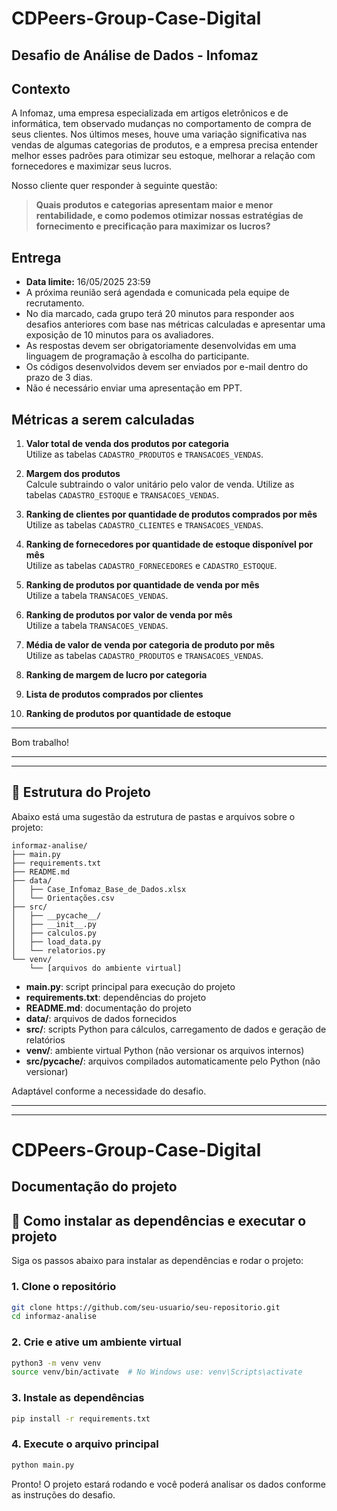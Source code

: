 # CDPeers-Group-Case-Digital

## Desafio de Análise de Dados - Infomaz

## Contexto

A Infomaz, uma empresa especializada em artigos eletrônicos e de informática, tem observado mudanças no comportamento de compra de seus clientes. Nos últimos meses, houve uma variação significativa nas vendas de algumas categorias de produtos, e a empresa precisa entender melhor esses padrões para otimizar seu estoque, melhorar a relação com fornecedores e maximizar seus lucros.

Nosso cliente quer responder à seguinte questão:

> **Quais produtos e categorias apresentam maior e menor rentabilidade, e como podemos otimizar nossas estratégias de fornecimento e precificação para maximizar os lucros?**

## Entrega

- **Data limite:** 16/05/2025 23:59
- A próxima reunião será agendada e comunicada pela equipe de recrutamento.
- No dia marcado, cada grupo terá 20 minutos para responder aos desafios anteriores com base nas métricas calculadas e apresentar uma exposição de 10 minutos para os avaliadores.
- As respostas devem ser obrigatoriamente desenvolvidas em uma linguagem de programação à escolha do participante.
- Os códigos desenvolvidos devem ser enviados por e-mail dentro do prazo de 3 dias.
- Não é necessário enviar uma apresentação em PPT.

## Métricas a serem calculadas

1. **Valor total de venda dos produtos por categoria**  
    Utilize as tabelas `CADASTRO_PRODUTOS` e `TRANSACOES_VENDAS`.

2. **Margem dos produtos**  
    Calcule subtraindo o valor unitário pelo valor de venda. Utilize as tabelas `CADASTRO_ESTOQUE` e `TRANSACOES_VENDAS`.

3. **Ranking de clientes por quantidade de produtos comprados por mês**  
    Utilize as tabelas `CADASTRO_CLIENTES` e `TRANSACOES_VENDAS`.

4. **Ranking de fornecedores por quantidade de estoque disponível por mês**  
    Utilize as tabelas `CADASTRO_FORNECEDORES` e `CADASTRO_ESTOQUE`.

5. **Ranking de produtos por quantidade de venda por mês**  
    Utilize a tabela `TRANSACOES_VENDAS`.

6. **Ranking de produtos por valor de venda por mês**  
    Utilize a tabela `TRANSACOES_VENDAS`.

7. **Média de valor de venda por categoria de produto por mês**  
    Utilize as tabelas `CADASTRO_PRODUTOS` e `TRANSACOES_VENDAS`.

8. **Ranking de margem de lucro por categoria**

9. **Lista de produtos comprados por clientes**

10. **Ranking de produtos por quantidade de estoque**

---

Bom trabalho!

---

---

## 📁 Estrutura do Projeto

Abaixo está uma sugestão da estrutura de pastas e arquivos sobre o projeto:

```
informaz-analise/
├── main.py
├── requirements.txt
├── README.md
├── data/
│   ├── Case_Infomaz_Base_de_Dados.xlsx
│   └── Orientações.csv
├── src/
│   ├── __pycache__/
│   ├── __init__.py
│   ├── calculos.py
│   ├── load_data.py
│   └── relatorios.py
└── venv/
    └── [arquivos do ambiente virtual]
```

- **main.py**: script principal para execução do projeto
- **requirements.txt**: dependências do projeto
- **README.md**: documentação do projeto
- **data/**: arquivos de dados fornecidos
- **src/**: scripts Python para cálculos, carregamento de dados e geração de relatórios
- **venv/**: ambiente virtual Python (não versionar os arquivos internos)
- **src/__pycache__/**: arquivos compilados automaticamente pelo Python (não versionar)

Adaptável conforme a necessidade do desafio.

---


---

# CDPeers-Group-Case-Digital

## Documentação do projeto

## 🚀 Como instalar as dependências e executar o projeto

Siga os passos abaixo para instalar as dependências e rodar o projeto:

### 1. Clone o repositório

```bash
git clone https://github.com/seu-usuario/seu-repositorio.git
cd informaz-analise
```

### 2. Crie e ative um ambiente virtual

```bash
python3 -m venv venv
source venv/bin/activate  # No Windows use: venv\Scripts\activate
```

### 3. Instale as dependências

```bash
pip install -r requirements.txt
```

### 4. Execute o arquivo principal

```bash
python main.py
```

Pronto! O projeto estará rodando e você poderá analisar os dados conforme as instruções do desafio.
